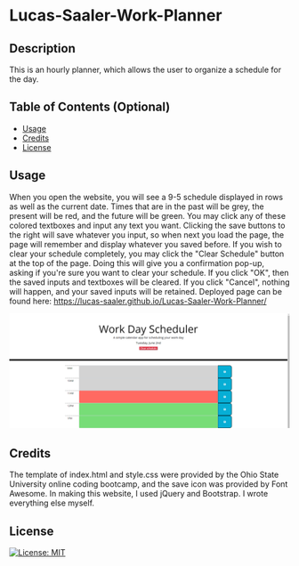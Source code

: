 # Lucas-Saaler-Work-Planner

## Description

This is an hourly planner, which allows the user to organize a schedule for the day.

## Table of Contents (Optional)

- [Usage](#usage)
- [Credits](#credits)
- [License](#license)

## Usage

When you open the website, you will see a 9-5 schedule displayed in rows as well as the current date. Times that are in the past will be grey, the present will be red, and the future will be green. You may click any of these colored textboxes and input any text you want. Clicking the save buttons to the right will save whatever you input, so when next you load the page, the page will remember and display whatever you saved before. If you wish to clear your schedule completely, you may click the "Clear Schedule" button at the top of the page. Doing this will give you a confirmation pop-up, asking if you're sure you want to clear your schedule. If you click "OK", then the saved inputs and textboxes will be cleared. If you click "Cancel", nothing will happen, and your saved inputs will be retained. Deployed page can be found here: https://lucas-saaler.github.io/Lucas-Saaler-Work-Planner/

![Website Preview](assets/image/website-preview.png)

## Credits

The template of index.html and style.css were provided by the Ohio State University online coding bootcamp, and the save icon was provided by Font Awesome. In making this website, I used jQuery and Bootstrap. I wrote everything else myself.

## License

[![License: MIT](https://img.shields.io/badge/License-MIT-yellow.svg)](https://opensource.org/licenses/MIT)